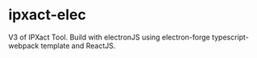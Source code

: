 # ipxact-elec
V3 of IPXact Tool. Build with electronJS using electron-forge typescript-webpack template and ReactJS.

